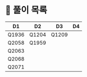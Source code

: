 # 📜 풀이 목록
| D1    | D2    | D3    |D4|
|-------|-------|-------|---|
| Q1936 | Q1204 | Q1209 | |
| Q2058 | Q1959 |       | |
| Q2063 |  |       | |
| Q2068 |       |       | |
| Q2071 |       |       | |